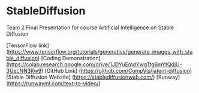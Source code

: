 # StableDiffusion
Team 2 Final Presentation for course Artificial Intelligence on Stable Diffusion


[TensorFlow link] (https://www.tensorflow.org/tutorials/generative/generate_images_with_stable_diffusion) 
[Coding Demonstration] (https://colab.research.google.com/drive/1JDYuEmdYwgTtg6mYtQdjU-3UeLNN3Kw9)
[GitHub Link] (https://github.com/CompVis/latent-diffusion) 
[Stable Diffusion Website] (https://stablediffusionweb.com/) 
[Runway] (https://runwayml.com/text-to-video/)
